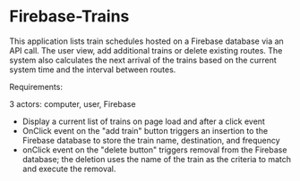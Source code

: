 # Firebase-Trains

This application lists train schedules hosted on a Firebase database via an API call.  The user view, add additional trains or delete existing routes.  The system also calculates the next arrival of the trains based on the current system time and the interval between routes.   

Requirements:

3 actors: computer, user, Firebase

* Display a current list of trains on page load and after a click event
* OnClick event on the "add train" button triggers an insertion to the Firebase database to store the train name, destination, and frequency
* onClick event on the "delete button" triggers removal from the Firebase database; the deletion uses the name of the train as the criteria to match and execute the removal.
